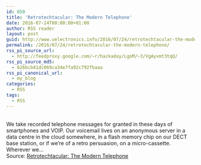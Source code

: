 ```yaml
---
id: 650
title: 'Retrotechtacular: The Modern Telephone'
date: 2016-07-24T00:00:00+01:00
author: RSS reader
layout: post
guid: http://www.uelectronics.info/2016/07/24/retrotechtacular-the-modern-telephone/
permalink: /2016/07/24/retrotechtacular-the-modern-telephone/
rss_pi_source_url:
  - http://feedproxy.google.com/~r/hackaday/LgoM/~3/VgAyvmt3tqQ/
rss_pi_source_md5:
  - 626bcb41dc069ca34e7fa92c792fbaaa
rss_pi_canonical_url:
  - my_blog
categories:
  - RSS
tags:
  - RSS
---
```

&#013;  
We take recorded telephone messages for granted in these days of smartphones and VOIP. Our voicemail lives on an anonymous server in a data centre in the cloud somewhere, in a flash memory chip on our DECT base station, or if we’re of a retro persuasion, on a micro-cassette. Wherever we…&#013;  
Source: <a href="http://feedproxy.google.com/~r/hackaday/LgoM/~3/VgAyvmt3tqQ/" target="_blank">Retrotechtacular: The Modern Telephone</a>